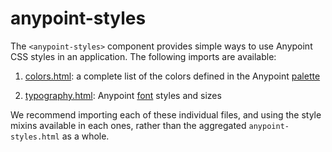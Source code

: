 # anypoint-styles

The `<anypoint-styles>` component provides simple ways to use Anypoint CSS styles
in an application. The following imports are available:

1. [colors.html](https://github.com/advanced-rest-client/anypoint-styles/blob/master/colors.html):
a complete list of the colors defined in the Anypoint [palette](http://ux.mulesoft.com/#/colors)

2. [typography.html](https://github.com/advanced-rest-client/anypoint-styles/blob/master/typography.html):
Anypoint [font](http://ux.mulesoft.com/#/typography) styles and sizes

We recommend importing each of these individual files, and using the style mixins
available in each ones, rather than the aggregated `anypoint-styles.html` as a whole.

